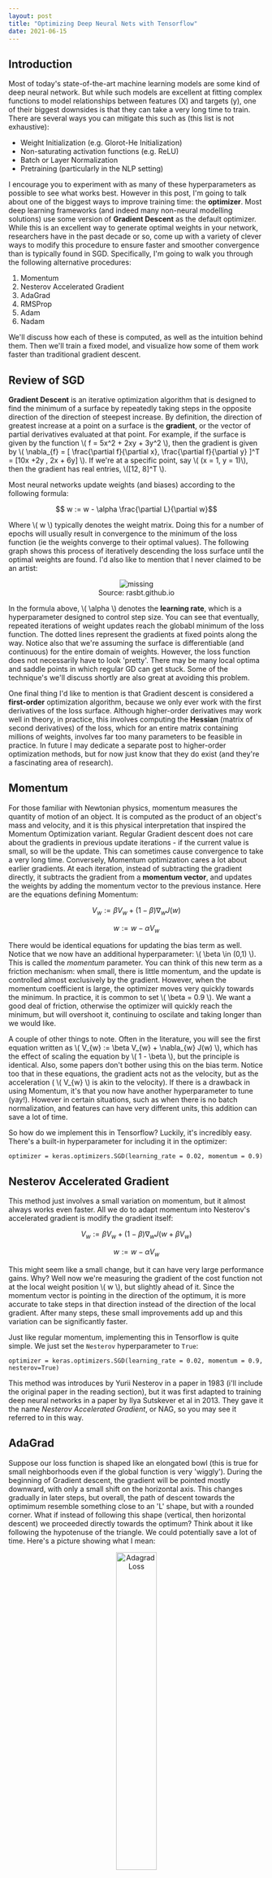 ```yaml
---
layout: post
title: "Optimizing Deep Neural Nets with Tensorflow"
date: 2021-06-15
---
```


## Introduction

Most of today's state-of-the-art machine learning models are some kind of deep neural network. But while such models are excellent at fitting complex functions to model relationships between features (X) and targets (y), one of their biggest downsides is that they can take a very long time to train. There are several ways you can mitigate this such as (this list is not exhaustive):
- Weight Initialization (e.g. Glorot-He Initialization)
- Non-saturating activation functions (e.g. ReLU)
- Batch or Layer Normalization
- Pretraining (particularly in the NLP setting)

I encourage you to experiment with as many of these hyperparameters as possible to see what works best. However in this post, I'm going to talk about one of the biggest ways to improve training time: the __optimizer__. Most deep learning frameworks (and indeed many non-neural modelling solutions) use some version of __Gradient Descent__ as the default optimizer. While this is an excellent way to generate optimal weights in your network, researchers have in the past decade or so, come up with a variety of clever ways to modify this procedure to ensure faster and smoother convergence than is typically found in SGD. Specifically, I'm going to walk you through the following alternative procedures:
1. Momentum
2. Nesterov Accelerated Gradient
3. AdaGrad
4. RMSProp
5. Adam
6. Nadam

We'll discuss how each of these is computed, as well as the intuition behind them. Then we'll train a fixed model, and visualize how some of them work faster than traditional gradient descent.

## Review of SGD

__Gradient Descent__ is an iterative optimization algorithm that is designed to find the minimum of a surface by repeatedly taking steps in the opposite direction of the direction of steepest increase. By definition, the direction of greatest increase at a point on a surface is the __gradient__, or the vector of partial derivatives evaluated at that point. For example, if the surface is given by the function \\( f = 5x^2 + 2xy + 3y^2 \\), then the gradient is given by \\( \nabla_{f} = [ \frac{\partial f}{\partial x}, \frac{\partial f}{\partial y} ]^T = [10x +2y , 2x + 6y] \\). If we're at a specific point, say \\( (x = 1, y = 1)\\), then the gradient has real entries, \\([12, 8]^T \\). 

Most neural networks update weights (and biases) according to the following formula:

$$ w := w - \alpha \frac{\partial L}{\partial w}$$

Where \\( w \\) typically denotes the weight matrix. Doing this for a number of epochs will usually result in convergence to the minimum of the loss function (ie the weights converge to their optimal values). The following graph shows this process of iteratively descending the loss surface until the optimal weights are found. I'd also like to mention that I never claimed to be an artist: 

<center>
<figure>
    <img src='/img/sgd.png' alt='missing' />
    <figcaption>Source: rasbt.github.io</figcaption>
</figure>
</center>

In the formula above, \\( \alpha \\) denotes the __learning rate__, which is a hyperparameter designed to control step size. You can see that eventually, repeated iterations of weight updates reach the globabl minimum of the loss function. The dotted lines represent the gradients at fixed points along the way. Notice also that we're assuming the surface is differentiable (and continuous) for the entire domain of weights. However, the loss function does not necessarily have to look 'pretty'. There may be many local optima and saddle points in which regular GD can get stuck. Some of the technique's we'll discuss shortly are also great at avoiding this problem.

One final thing I'd like to mention is that Gradient descent is considered a __first-order__ optimization algorithm, because we only ever work with the first derivatives of the loss surface. Although higher-order derivatives may work well in theory, in practice, this involves computing the __Hessian__ (matrix of second derivatives) of the loss, which for an entire matrix containing millions of weights, involves far too many parameters to be feasible in practice. In future I may dedicate a separate post to higher-order optimization methods, but for now just know that they do exist (and they're a fascinating area of research).

## Momentum

For those familiar with Newtonian physics, momentum measures the quantity of motion of an object. It is computed as the product of an object's mass and velocity, and it is this physical interpretation that inspired the Momentum Optimization variant. Regular Gradient descent does not care about the gradients in previous update iterations - if the current value is small, so will be the update. This can sometimes cause convergence to take a very long time. Conversely, Momentum optimization cares a lot about earlier gradients. At each iteration, instead of subtracting the gradient directly, it subtracts the gradient from a __momentum vector__, and updates the weights by adding the momentum vector to the previous instance. Here are the equations defining Momentum:

$$ V_{w} := \beta V_{w} + (1 - \beta) \nabla_{w} J(w) $$

$$ w := w - \alpha V_{w} $$

There would be identical equations for updating the bias term as well. Notice that we now have an additional hyperparameter: \\( \beta \in (0,1) \\). This is called the _momentum_ parameter. You can think of this new term as a friction mechanism: when small, there is little momentum, and the update is controlled almost exclusively by the gradient. However, when the momentum coefficient is large, the optimizer moves very quickly towards the minimum. In practice, it is common to set \\( \beta = 0.9 \\). We want a good deal of friction, otherwise the optimizer will quickly reach the minimum, but will overshoot it, continuing to oscilate and taking longer than we would like. 

A couple of other things to note. Often in the literature, you will see the first equation written as \\( V_{w} := \beta V_{w} + \nabla_{w} J(w) \\), which has the effect of scaling the equation by \\( 1 - \beta \\), but the principle is identical. Also, some papers don't bother using this on the bias term. Notice too that in these equations, the gradient acts not as the velocity, but as the acceleration ( \\( V_{w} \\) is akin to the velocity). If there is a drawback in using Momentum, it's that you now have another hyperparameter to tune (yay!). However in certain situations, such as when there is no batch normalization, and features can have very different units, this addition can save a lot of time.

So how do we implement this in Tensorflow? Luckily, it's incredibly easy. There's a built-in hyperparameter for including it in the optimizer:

```{python}
optimizer = keras.optimizers.SGD(learning_rate = 0.02, momentum = 0.9)
```

## Nesterov Accelerated Gradient

This method just involves a small variation on momentum, but it almost always works even faster. All we do to adapt momentum into Nesterov's accelerated gradient is modify the gradient itself:

$$ V_{w} := \beta V_{w} + (1 - \beta) \nabla_{w} J(w + \beta V_{w}) $$

$$ w := w - \alpha V_{w} $$

This might seem like a small change, but it can have very large performance gains. Why? Well now we're measuring the gradient of the cost function not at the local weight position \\( w \\), but slightly ahead of it. Since the momentum vector is pointing in the direction of the optimum, it is more accurate to take steps in that direction instead of the direction of the local gradient. After many steps, these small improvements add up and this variation can be significantly faster. 

Just like regular momentum, implementing this in Tensorflow is quite simple. We just set the `Nesterov` hyperparameter to `True`:
```{python}
optimizer = keras.optimizers.SGD(learning_rate = 0.02, momentum = 0.9, nesterov=True)
```
This method was introduces by Yurii Nesterov in a paper in 1983 (i'll include the original paper in the reading section), but it was first adapted to training deep neural networks in a paper by Ilya Sutskever et al in 2013. They gave it the name _Nesterov Accelerated Gradient_, or NAG, so you may see it referred to in this way.

## AdaGrad

Suppose our loss function is shaped like an elongated bowl (this is true for small neighborhoods even if the global function is very 'wiggly'). During the beginning of Gradient descent, the gradient will be pointed mostly downward, with only a small shift on the horizontal axis. This changes gradually in later steps, but overall, the path of descent towards the optimimum resemble something close to an 'L' shape, but with a rounded corner. What if instead of following this shape (vertical, then horizontal descent) we proceeded directly towards the optimum? Think about it like following the hypotenuse of the triangle. We could potentially save a lot of time. Here's a picture showing what I mean:

<center><img src="/img/adagrad_loss.png" width = "40%" alt = "Adagrad Loss"></center>

You can see that going directly towards the minimum (the orange trajectory) would be much quicker than the blue trajectory (the distance would be shorter). This is exactly the idea behind the _Adaptive Gradient_, or __AdaGrad__ method. We do this by scaling down the gradient in its steepest directions (which are usually closer to vertical than horizontal). Here are the update equations:

$$ s \leftarrow s + \nabla_{w} J(w) \otimes \nabla_{w} J(w) $$

$$ w \leftarrow w - \alpha \nabla_{w} J(w) \oslash \sqrt{s + \epsilon} $$

So what's going on here? Well the first equation accumulates the squares of the weight gradients. This has the effect of identifying the steepest directions of the gradient, which will grow when squared (the directions that are not steep will not grow relative to their counterparts). Note that the \\( \otimes \\) symbol is called the _Hadamard Product_, and simply denotes elementwise multiplication. In the second equation, we update the weights, downscaling the original gradients by \\( \sqrt{s + \epsilon} \\) (note the special notation for elementwise division). Since s accumulated the square gradients, this has the effect of downscaling the steeper directions more than the others, leading to a descent that is oriented closer to the true optimum (avoiding the 'L' shape I discussed earlier). \\( \epsilon \\) is a smoothing parameter, added to prevent dividion by 0, and is typically set to 10e-10.

Overall, this algorithm decays the learning rate faster for steeper dimensions than for gentler ones. We call this an _adaptive learning rate_, and it requires much less tuning of the \\( \alpha \\) parameter than with other methods. An unfortunate downside of this technique is that although it is great for simple surfaces like linear regression, on neural nets it often stops too soon. The learning rate is downscaled so much that we never reach the minimum loss. There is a built-in `AdaGrad` optimzer in keras, but it rarely makes sense to use (though you could use it for simpler models, like regression). So why do I mention it? Well understanding why it works is key to understanding the next optimization technique.

## RMSProp

To prevent the AdaGrad algorithm from stopping too soon, we accumulate only the gradients from recent iterations instead of all gradients since training began. To accomplish this, we use a setup similar to momentum, placing an exponential decay on our \\( s \\) vector:

$$ s \leftarrow \beta s + (1 - \beta) \nabla_{w} J(w) \otimes \nabla_{w} J(w) $$

$$ w \leftarrow w - \alpha \nabla_{w} J(w) \oslash \sqrt{s + \epsilon} $$

Only the first equation really changes. In practice, a value of 0.9 for \\( beta \\) tends to work quite well. Although this does add another hyperparameter, the default value tends to be near the best possible, so depending on the application, you may not actually have to tune it. Unless the problem is very simple, this __Root Mean Squared Propagation__ (RMSProp) algorithm almost always outperforms AdaGrad. Note that this was invented by Hinton and his students, but was never formally published.

Implementing this in keras is, as you might expect, quite simple:
```{python}
optimizer = keras.optimizers.RMSProp(learning_rate= 0.02, rho = 0.9)
```
In the above implementation, \\( \beta \\) is represented by the `rho` argument. To reiterate, using this will dampen the oscillations in descent and lead to faster convergence just like with AdaGrad, but we no longer have to worry about stopping too early. This algorithm was the preferred choice of researchers for a few years, until the next technique was introduced.

## Adam

## Nadam

## Application

## Conclusion

## Further Reading

- Here is the original Nesterov paper: _A Method for Unconstrained Convex Minimization Problem with the Rate of Convergence \\( O(1/k^2)\\)_. Yurii Nesterov. Doklady AN USSR 269 (1983): 543-547.

- Here is the NAG paper: _On the importance of initialization and momentum in deep learning_. Ilya Sutskever, James Martens, George Dahl, Geoffrey Hinton ; Proceedings of the 30th International Conference on Machine Learning, PMLR 28(3):1139-1147, 2013. 

- Here is the AdaGrad paper: _Adaptive Subgradient Methods for Online Learning and Stochastic Optimization_. John Duchi et al., Journal of Machine Learning Research 12(2011): 2121-2159.